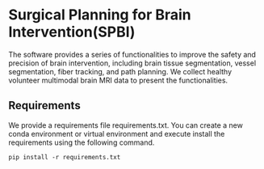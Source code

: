 #  Surgical Planning for Brain Intervention(SPBI)
The software provides a series of functionalities to improve the safety and precision of brain intervention, including brain tissue segmentation, vessel segmentation, fiber tracking, and path planning. We collect healthy volunteer multimodal brain MRI data to present the functionalities.

## Requirements

We provide a requirements file requirements.txt. You can create a new conda environment or virtual environment and execute install the requirements using the following command.

```
pip install -r requirements.txt
```
